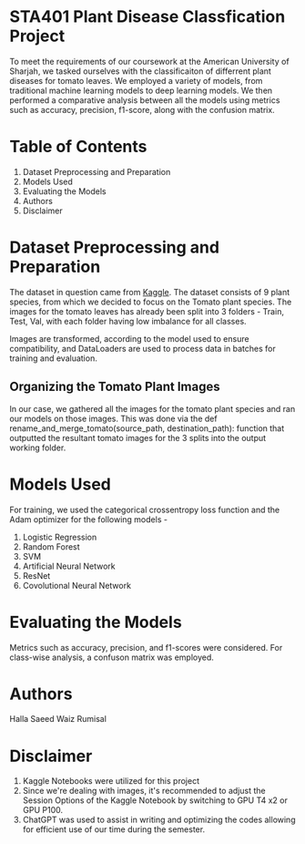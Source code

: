 # STA401 Plant Disease Classfication Project

To meet the requirements of our coursework at the American University of Sharjah, we tasked ourselves with the classificaiton of differrent plant diseases for tomato leaves. We employed a variety of models, from traditional machine learning models to deep learning models. We then performed a comparative analysis between all the models using metrics such as accuracy, precision, f1-score, along with the confusion matrix. 

# Table of Contents

1. Dataset Preprocessing and Preparation
2. Models Used
3. Evaluating the Models
4. Authors
5. Disclaimer

# Dataset Preprocessing and Preparation

The dataset in question came from [Kaggle](https://www.kaggle.com/datasets/tushar5harma/plant-village-dataset-updated). The dataset consists of 9 plant species, from which we decided to focus on the Tomato plant species. The images for the tomato leaves has already been split into 3 folders - Train, Test, Val, with each folder having low imbalance for all classes.

Images are transformed, according to the model used to ensure compatibility, and DataLoaders are used to process data in batches for training and evaluation.

## Organizing the Tomato Plant Images

In our case, we gathered all the images for the tomato plant species and ran our models on those images. This was done via the def rename_and_merge_tomato(source_path, destination_path): function that outputted the resultant tomato images for the 3 splits into the output working folder. 

# Models Used

For training, we used the categorical crossentropy loss function and the Adam optimizer for the following models - 

1. Logistic Regression
2. Random Forest
3. SVM
4. Artificial Neural Network
5. ResNet
6. Covolutional Neural Network

# Evaluating the Models

Metrics such as accuracy, precision, and f1-scores were considered. For class-wise analysis, a confuson matrix was employed. 

# Authors

Halla
Saeed
Waiz
Rumisal

# Disclaimer

1. Kaggle Notebooks were utilized for this project
2. Since we're dealing with images, it's recommended to adjust the Session Options of the Kaggle Notebook by switching to GPU T4 x2 or GPU P100. 
3. ChatGPT was used to assist in writing and optimizing the codes allowing for efficient use of our time during the semester. 
